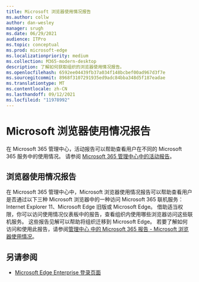 ```yaml
---
title: Microsoft 浏览器使用情况报告
ms.author: collw
author: dan-wesley
manager: srugh
ms.date: 06/29/2021
audience: ITPro
ms.topic: conceptual
ms.prod: microsoft-edge
ms.localizationpriority: medium
ms.collection: M365-modern-desktop
description: 了解如何获取组织的浏览器使用情况报告。
ms.openlocfilehash: 6592ee04439fb37a034f148bcbef00ad967d3f7e
ms.sourcegitcommit: 8968f3107291935ed9adc84bba348d5f187eadae
ms.translationtype: MT
ms.contentlocale: zh-CN
ms.lasthandoff: 09/12/2021
ms.locfileid: "11978992"
---
```

# <a name="microsoft-browser-usage-report"></a>Microsoft 浏览器使用情况报告

在 Microsoft 365 管理中心，活动报告可以帮助查看用户在不同的 Microsoft 365 服务中的使用情况。 请参阅 [Microsoft 365 管理中心中的活动报告](/microsoft-365/admin/activity-reports/activity-reports?view=o365-worldwide)。

## <a name="browser-usage-report"></a>浏览器使用情况报告

在 Microsoft 365 管理中心中，Microsoft 浏览器使用情况报告可以帮助查看用户是否通过以下三种 Microsoft 浏览器中的一种访问 Microsoft 365 联机服务：Internet Explorer 11、Microsoft Edge 旧版或 Microsoft Edge。 借助适当权限，你可以访问使用情况仪表板中的报告，查看组织内使用哪些浏览器访问这些联机服务。 这些报告见解可以帮助将组织迁移到 Microsoft Edge。 若要了解如何访问和使用此报告，请参阅[管理中心 中的 Microsoft 365 报告 - Microsoft 浏览器使用情况](/microsoft-365/admin/activity-reports/browser-usage-report?view=o365-worldwide)。

## <a name="see-also"></a>另请参阅

- [Microsoft Edge Enterprise 登录页面](https://aka.ms/EdgeEnterprise)
